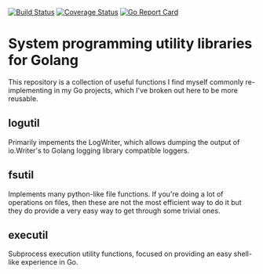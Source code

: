 [![Build Status](https://travis-ci.org/wrouesnel/go.sysutil.svg?branch=master)](https://travis-ci.org/wrouesnel/go.sysutil)
[![Coverage Status](https://coveralls.io/repos/github/wrouesnel/go.sysutil/badge.svg?branch=master)](https://coveralls.io/github/wrouesnel/go.sysutil?branch=master)
[![Go Report Card](https://goreportcard.com/badge/github.com/wrouesnel/go.sysutil)](https://goreportcard.com/report/github.com/wrouesnel/go.sysutil)

# System programming utility libraries for Golang

This repository is a collection of useful functions I find myself
commonly re-implementing in my Go projects, which I've broken out here
to be more reusable.

## logutil
Primarily impements the LogWriter, which allows dumping the output of
io.Writer's to Golang logging library compatible loggers.

## fsutil
Implements many python-like file functions. If you're doing a lot of
operations on files, then these are not the most efficient way to do it
but they do provide a very easy way to get through some trivial
ones.

## executil
Subprocess execution utility functions, focused on providing an easy
shell-like experience in Go.
